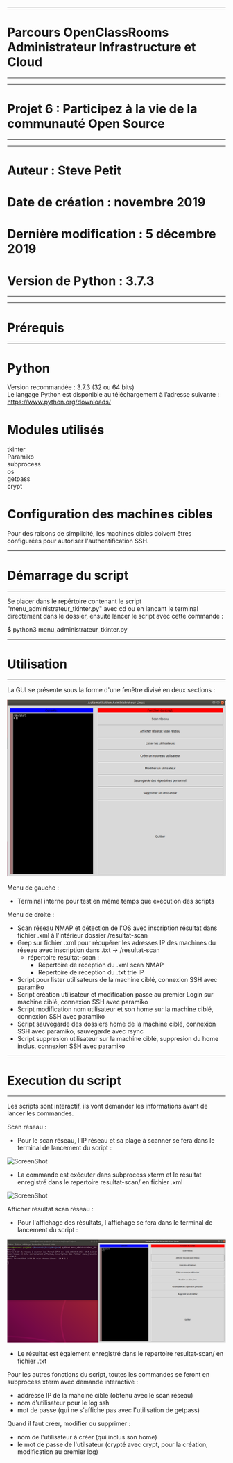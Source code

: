 __________________________________________________________________
# Parcours OpenClassRooms Administrateur Infrastructure et Cloud #
__________________________________________________________________

__________________________________________________________________
# Projet 6 : Participez à la vie de la communauté Open Source    #
__________________________________________________________________

__________________________________________________________________
# Auteur : Steve Petit                                           #
# Date de création : novembre 2019                               #
# Dernière modification : 5 décembre 2019                        #
# Version de Python : 3.7.3                                      #
__________________________________________________________________

__________________________________________________________________
# Prérequis                                                      #
__________________________________________________________________

# Python  
  
Version recommandée : 3.7.3 (32 ou 64 bits)  
Le langage Python est disponible au téléchargement à l’adresse suivante : https://www.python.org/downloads/  
  
# Modules utilisés  
  
tkinter  
Paramiko  
subprocess  
os  
getpass  
crypt  
   
# Configuration des machines cibles  

Pour des raisons de simplicité, les machines cibles doivent êtres configurées pour autoriser l'authentification SSH.  
  
_________________________________________________________________
# Démarrage du script                                           #
_________________________________________________________________
  
  
Se placer dans le repértoire contenant le script "menu_administrateur_tkinter.py" avec cd ou en lancant le terminal directement dans le dossier, ensuite lancer le script avec cette commande :  
  
$  python3 menu_administrateur_tkinter.py  
  
_________________________________________________________________
# Utilisation                                                   #
_________________________________________________________________
  
La GUI se présente sous la forme d'une fenêtre divisé en deux sections :  
  
![ScreenShot](https://github.com/TonightTheOne/AIC-Projet6/blob/master/documentation/menu.PNG)  
  
Menu de gauche :  
- Terminal interne pour test en même temps que exécution des scripts  
  
Menu de droite :  
- Scan réseau NMAP et détection de l'OS avec inscription résultat dans fichier .xml à l'intérieur dossier /resultat-scan  
- Grep sur fichier .xml pour récupérer les adresses IP des machines du réseau avec inscription dans .txt -> /resultat-scan 
   - répertoire resultat-scan :  
      - Répertoire de reception du .xml scan NMAP  
      - Répertoire de réception du .txt trie IP  
- Script pour lister utilisateurs de la machine ciblé, connexion SSH avec paramiko  
- Script création utilisateur et modification passe au premier Login sur machine ciblé, connexion SSH avec paramiko  
- Script modification nom utilisateur et son home sur la machine ciblé, connexion SSH avec paramiko  
- Script sauvegarde des dossiers home de la machine ciblé, connexion SSH avec paramiko, sauvegarde avec rsync  
- Script suppresion utilisateur sur la machine ciblé, suppresion du home inclus, connexion SSH avec paramiko   
  
__________________________________________________________________
# Execution du script                                            #
__________________________________________________________________
  
Les scripts sont interactif, ils vont demander les informations avant de lancer les commandes.  
  
Scan réseau :  

- Pour le scan réseau, l'IP réseau et sa plage à scanner se fera dans le terminal de lancement du script :  
  
![ScreenShot](https://github.com/TonightTheOne/AIC-Projet6/blob/master/documentation/scan-réseau-lancement.PNG)  
  
- La commande est exécuter dans subprocess xterm et le résultat enregistré dans le repertoire resultat-scan/ en fichier .xml  
  
![ScreenShot](https://github.com/TonightTheOne/AIC-Projet6/blob/master/documentation/scan-réseau-execution.PNG)  
  
Afficher résultat scan réseau :  
  
- Pour l'affichage des résultats, l'affichage se fera dans le terminal de lancement du script :  
  
![ScreenShot](https://github.com/TonightTheOne/AIC-Projet6/blob/master/documentation/afficher-resultat-scan-reseau.PNG)  
  
- Le résultat est également enregistré dans le repertoire resultat-scan/ en fichier .txt  

Pour les autres fonctions du script, toutes les commandes se feront en subprocess xterm avec demande interactive :  
  
- addresse IP de la mahcine cible (obtenu avec le scan réseau)  
- nom d'utilisateur pour le log ssh  
- mot de passe (qui ne s'affiche pas avec l'utilisation de getpass)  
  
Quand il faut créer, modifier ou supprimer :  

- nom de l'utilisateur à créer (qui inclus son home)  
- le mot de passe de l'utilsateur (crypté avec crypt, pour la création, modification au premier log)  




  

  


      
